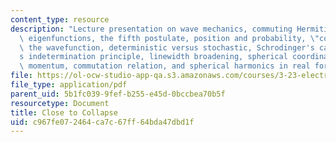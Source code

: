 ```yaml
---
content_type: resource
description: "Lecture presentation on wave mechanics, commuting Hermitian operators,\
  \ eigenfunctions, the fifth postulate, position and probability, \"collapse\" of\
  \ the wavefunction, deterministic versus stochastic, Schrodinger's cat, Heisenberg\u2019\
  s indetermination principle, linewidth broadening, spherical coordinates, angular\
  \ momentum, commutation relation, and spherical harmonics in real form."
file: https://ol-ocw-studio-app-qa.s3.amazonaws.com/courses/3-23-electrical-optical-and-magnetic-properties-of-materials-fall-2007/c967fe072464ca7c67ff64bda47dbd1f_lec4.pdf
file_type: application/pdf
parent_uid: 5b1fc039-9fef-b255-e45d-0bccbea70b5f
resourcetype: Document
title: Close to Collapse
uid: c967fe07-2464-ca7c-67ff-64bda47dbd1f
---
```

